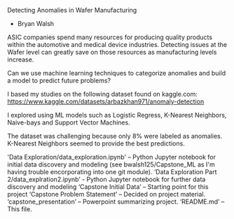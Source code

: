 Detecting Anomalies in Wafer Manufacturing

- Bryan Walsh

ASIC companies spend many resources for producing quality products within the automotive and medical device industries.  Detecting issues at the Wafer level can greatly save on those resources as manufacturing levels increase.

Can we use machine learning techniques to categorize anomalies and build a model to predict future problems?

I based my studies on the following dataset found on kaggle.com:
https://www.kaggle.com/datasets/arbazkhan971/anomaly-detection

I explored using ML models such as Logistic Regress, K-Nearest Neighbors, Naive-bays and Support Vector Machines.

The dataset was challenging because only 8% were labeled as anomalies. K-Nearest Neighbors seemed to provide the best predictions.


'Data Exploration/data_exploration.ipynb' 
	– Python Jupyter notebook for initial data discovery and modeling (see bwalsh125/Capstone_ML as I'm having trouble encorporating into one git module).
‘Data Exploration Part 2/data_explration2.ipynb’ 
	- Python Jupyter notebook for further data discovery and modeling
‘Capstone Initial Data’ – Starting point for this project
‘Capstone Problem Statement’ – Decided on project material.
‘capstone_presentation’ – Powerpoint summarizing project.
‘README.md’ – This file.

